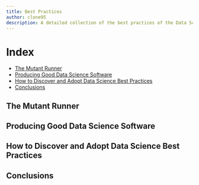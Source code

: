 ```yaml
---
title: Best Practices
author: clone95
description: A detailed collection of the best practices of the Data Science process, and how you can get the most value out of software engineering principles. 
---
```



# Index 

- [The Mutant Runner](#The-Mutant-Runner)
- [Producing Good Data Science Software](#Producing-Good-Data-Science-Software)
- [How to Discover and Adopt Data Science Best Practices](#How-to-Discover-and-Adopt-Data-Science-Best-Practices)
- [Conclusions](#Conclusions)


## The Mutant Runner
## Producing Good Data Science Software
## How to Discover and Adopt Data Science Best Practices
## Conclusions